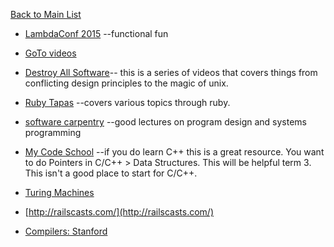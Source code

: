[Back to Main List](https://gist.github.com/JsWatt/4aef73498525961a5764)

* [LambdaConf 2015](https://www.youtube.com/playlist?list=PLE7tQUdRKcybh21_zOg8_y4f2oMKDHpUS) --functional fun

* [GoTo videos](https://www.youtube.com/user/GotoConferences/playlists)

* [Destroy All Software](https://www.dropbox.com/sh/vgtoksea71t3zdk/AABozinzDV14wFmOjmAJ2V_da?dl=0)-- this is a series of videos that covers things from conflicting design principles to the magic of unix.

* [Ruby Tapas](https://www.dropbox.com/sh/7sluuj6lrgmr81d/AADtR9mZsX4vICSSve_b_3pKa?dl=0)  --covers various topics through ruby.

* [software carpentry](https://www.youtube.com/user/softwarecarpentry/playlists) --good lectures on program design and systems programming

* [My Code School](https://www.youtube.com/user/mycodeschool/playlists)  --if you do learn C++ this is a great resource. You want to do Pointers in C/C++ > Data Structures. This will be helpful term 3. This isn't a good place to start for C/C++.

* [Turing Machines](https://www.youtube.com/user/Just2bits/videos)

* [http://railscasts.com/](http://railscasts.com/)

* [Compilers: Stanford](https://www.youtube.com/watch?v=sm0QQO-WZlM&list=PLFB9EC7B8FE963EB8)
